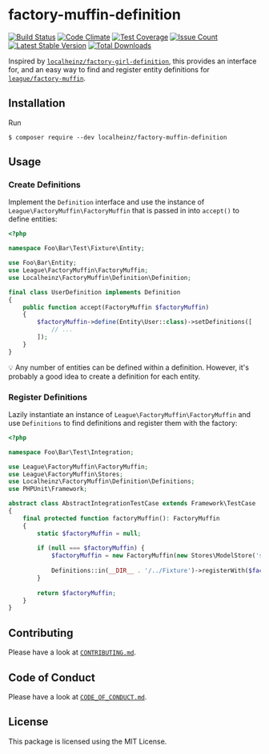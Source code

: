 # factory-muffin-definition

[![Build Status](https://travis-ci.org/localheinz/factory-muffin-definition.svg?branch=master)](https://travis-ci.org/localheinz/factory-muffin-definition)
[![Code Climate](https://codeclimate.com/github/localheinz/factory-muffin-definition/badges/gpa.svg)](https://codeclimate.com/github/localheinz/factory-muffin-definition)
[![Test Coverage](https://codeclimate.com/github/localheinz/factory-muffin-definition/badges/coverage.svg)](https://codeclimate.com/github/localheinz/factory-muffin-definition/coverage)
[![Issue Count](https://codeclimate.com/github/localheinz/factory-muffin-definition/badges/issue_count.svg)](https://codeclimate.com/github/localheinz/factory-muffin-definition)
[![Latest Stable Version](https://poser.pugx.org/localheinz/factory-muffin-definition/v/stable)](https://packagist.org/packages/localheinz/factory-muffin-definition)
[![Total Downloads](https://poser.pugx.org/localheinz/factory-muffin-definition/downloads)](https://packagist.org/packages/localheinz/factory-muffin-definition)

Inspired by [`localheinz/factory-girl-definition`](localheinz/factory-girl-definition), this provides an interface for, and an easy way to find and register entity definitions for [`league/factory-muffin`](https://github.com/thephpleague/factory-muffin).

## Installation

Run

```
$ composer require --dev localheinz/factory-muffin-definition
```

## Usage

### Create Definitions

Implement the `Definition` interface and use the instance of `League\FactoryMuffin\FactoryMuffin` 
that is passed in into `accept()` to define entities:

```php
<?php

namespace Foo\Bar\Test\Fixture\Entity;

use Foo\Bar\Entity;
use League\FactoryMuffin\FactoryMuffin;
use Localheinz\FactoryMuffin\Definition\Definition;

final class UserDefinition implements Definition
{
    public function accept(FactoryMuffin $factoryMuffin)
    {
        $factoryMuffin->define(Entity\User::class)->setDefinitions([
            // ...
        ]);
    }
}
```

:bulb: Any number of entities can be defined within a definition.
However, it's probably a good idea to create a definition for each entity. 
 
### Register Definitions

Lazily instantiate an instance of `League\FactoryMuffin\FactoryMuffin` 
and use `Definitions` to find definitions and register them with the factory:
 
```php
<?php

namespace Foo\Bar\Test\Integration;

use League\FactoryMuffin\FactoryMuffin;
use League\FactoryMuffin\Stores;
use Localheinz\FactoryMuffin\Definition\Definitions;
use PHPUnit\Framework;

abstract class AbstractIntegrationTestCase extends Framework\TestCase
{
    final protected function factoryMuffin(): FactoryMuffin
    {
        static $factoryMuffin = null;
        
        if (null === $factoryMuffin) {
            $factoryMuffin = new FactoryMuffin(new Stores\ModelStore('save'));
            
            Definitions::in(__DIR__ . '/../Fixture')->registerWith($factoryMuffin);
        }
        
        return $factoryMuffin;
    }
}
```

## Contributing

Please have a look at [`CONTRIBUTING.md`](.github/CONTRIBUTING.md).

## Code of Conduct

Please have a look at [`CODE_OF_CONDUCT.md`](.github/CODE_OF_CONDUCT.md).

## License

This package is licensed using the MIT License.
